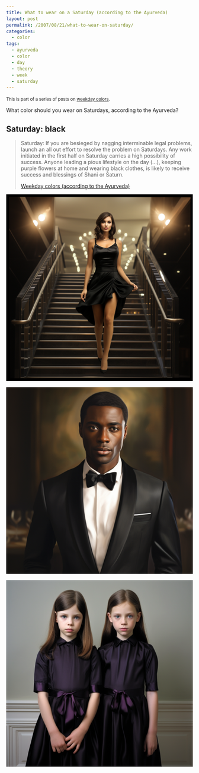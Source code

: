 ```yaml
---
title: What to wear on a Saturday (according to the Ayurveda)
layout: post
permalink: /2007/08/21/what-to-wear-on-saturday/
categories:
  - color
tags:
  - ayurveda
  - color
  - day
  - theory
  - week
  - saturday
---
```


<small>This is part of a series of posts on [weekday colors](/tag/ayurveda/).</small>

What color should you wear on Saturdays, according to the Ayurveda?

## Saturday: black

> Saturday: If you are besieged by nagging interminable legal problems, launch an all out effort to resolve the problem on Saturdays. Any work initiated in the first half on Saturday carries a high possibility of success. Anyone leading a pious lifestyle on the day (...), keeping purple flowers at home and wearing black clothes, is likely to receive success and blessings of Shani or Saturn.
> 
> [Weekday colors (according to the Ayurveda)](/2007/08/21/weekday-colours-ayurveda/)

![woman wearing black dress](/wp-content/uploads/2007/08/pforret_woman_in_little_black_dress_going_out_evening_dress_gla_3dfd359b-4caf-497c-aba6-84d312aea70f.png)

![man wearing black suit](/wp-content/uploads/2007/08/pforret_man_in_black_tuxedo_handsome_black_man_opera_night_phot_d6f33944-b761-45f3-baa7-4ffc6692efb4.png)

![kid dressed in black](/wp-content/uploads/2007/08/pforret_twin_girls_in_black_dress_with_purple_ribbon_stanly_kub_7ce80dfe-97dc-43e7-9d9c-fc11d5d3ebd0.png)